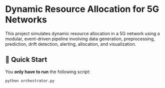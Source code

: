 # Dynamic Resource Allocation for 5G Networks

This project simulates dynamic resource allocation in a 5G network using a modular, event-driven pipeline involving data generation, preprocessing, prediction, drift detection, alerting, allocation, and visualization.

## 🚀 Quick Start

You **only have to run** the following script:

```bash
python orchestrator.py
